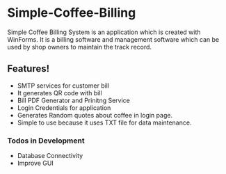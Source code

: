 # Simple-Coffee-Billing

Simple Coffee Billing System is an application which is created with WinForms. It is a billing software and management software which can be used by shop owners to maintain the track record.

## Features!

  - SMTP services for customer bill
  - It generates QR code with bill
  - Bill PDF Generator and Prinitng Service
  - Login Credentials for application
  - Generates Random quotes about coffee in login page.
  - Simple to use because it uses TXT file for data maintenance.


### Todos in Development

 - Database Connectivity
 - Improve GUI


